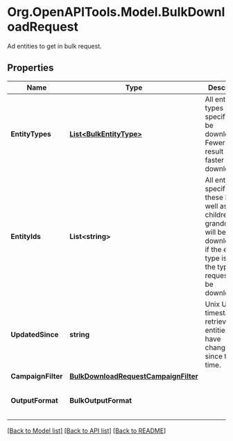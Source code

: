 # Org.OpenAPITools.Model.BulkDownloadRequest
Ad entities to get in bulk request.

## Properties

Name | Type | Description | Notes
------------ | ------------- | ------------- | -------------
**EntityTypes** | [**List&lt;BulkEntityType&gt;**](BulkEntityType.md) | All entity types specified will be downloaded. Fewer types result in faster downloads. | [optional] 
**EntityIds** | **List&lt;string&gt;** | All entities specified by these IDs as well as their children and grandchildren will be downloaded if the entity type is one of the types requested to be downloaded. | [optional] 
**UpdatedSince** | **string** | Unix UTC timestamp to retrieve all entities that have changed since this time. | [optional] 
**CampaignFilter** | [**BulkDownloadRequestCampaignFilter**](BulkDownloadRequestCampaignFilter.md) |  | [optional] 
**OutputFormat** | **BulkOutputFormat** |  | [optional] [default to "JSON"]

[[Back to Model list]](../README.md#documentation-for-models) [[Back to API list]](../README.md#documentation-for-api-endpoints) [[Back to README]](../README.md)

